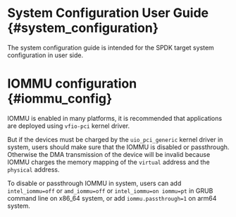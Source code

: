 # System Configuration User Guide {#system_configuration}

The system configuration guide is intended for the SPDK target system
configuration in user side.

# IOMMU configuration {#iommu_config}

IOMMU is enabled in many platforms, it is recommended that applications are
deployed using `vfio-pci` kernel driver.

But if the devices must be charged by the `uio_pci_generic` kernel driver
in system, users should make sure that the IOMMU is disabled or passthrough.
Otherwise the DMA transmission of the device will be invalid because IOMMU
charges the memory mapping of the `virtual` address and the `physical`
address.

To disable or passthrough IOMMU in system, users can add `intel_iommu=off`
or `amd_iommu=off` or `intel_iommu=on iommu=pt` in GRUB command line on
x86_64 system, or add `iommu.passthrough=1` on arm64 system.
